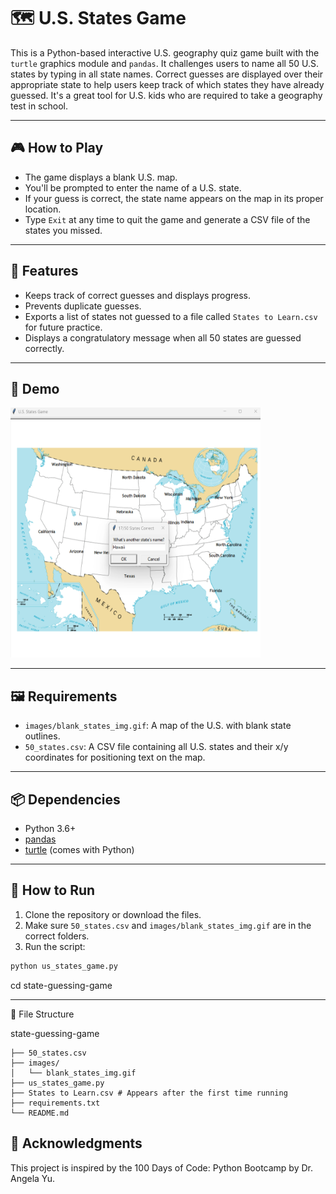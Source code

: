 # 🗺️ U.S. States Game 

This is a Python-based interactive U.S. geography quiz game built with the `turtle` graphics module and `pandas`. 
It challenges users to name all 50 U.S. states by typing in all state names. Correct guesses are displayed over their appropriate 
state to help users keep track of which states they have already guessed. It's a great tool for U.S. kids who are required to take
a geography test in school. 

---
 
## 🎮 How to Play

- The game displays a blank U.S. map.
- You'll be prompted to enter the name of a U.S. state.
- If your guess is correct, the state name appears on the map in its proper location.
- Type `Exit` at any time to quit the game and generate a CSV file of the states you missed.

---

## 🧠 Features

- Keeps track of correct guesses and displays progress.
- Prevents duplicate guesses.
- Exports a list of states not guessed to a file called `States to Learn.csv` for future practice.
- Displays a congratulatory message when all 50 states are guessed correctly.

---

## 📸 Demo

<img alt="State Guessing Game Demo" height="400" src="images/demo_image.png" width="400"/>

---
## 🖼️ Requirements

- `images/blank_states_img.gif`: A map of the U.S. with blank state outlines.
- `50_states.csv`: A CSV file containing all U.S. states and their x/y coordinates for positioning text on the map.

---

## 📦 Dependencies

- Python 3.6+
- [pandas](https://pypi.org/project/pandas/)
- [turtle](https://docs.python.org/3/library/turtle.html) (comes with Python)

---

## 🔧 How to Run

1. Clone the repository or download the files.
2. Make sure `50_states.csv` and `images/blank_states_img.gif` are in the correct folders.
3. Run the script:

```bash
python us_states_game.py
```
cd state-guessing-game

---

📁 File Structure

state-guessing-game
```
├── 50_states.csv
├── images/
│   └── blank_states_img.gif
├── us_states_game.py
├── States to Learn.csv # Appears after the first time running
├── requirements.txt
└── README.md
```

## 📘 Acknowledgments

This project is inspired by the 100 Days of Code: Python Bootcamp by Dr. Angela Yu.